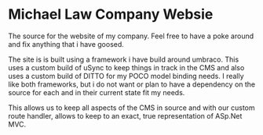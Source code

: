 # Michael Law Company Websie

The source for the website of my company. Feel free to have a poke around and fix anything that i have goosed.

The site is is built using a framework i have build around umbraco. This uses a custom build of uSync to keep things in track in the CMS and 
also uses a custom build of DITTO for my POCO model binding needs. I really like both frameworks, but i do not want or plan to have a dependency 
on the source for each and in their current state fit my needs.

This allows us to keep all aspects of the CMS in source and with our custom route handler, allows to keep to an exact, true representation
of ASp.Net MVC.

